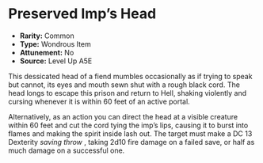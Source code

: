 
# Preserved Imp’s Head

* **Rarity:** Common
* **Type:** Wondrous Item
* **Attunement:** No
* **Source:** Level Up A5E


This dessicated head of a fiend mumbles occasionally as if trying to speak but cannot, its eyes and mouth sewn shut with a rough black cord. The head longs to escape this prison and return to Hell, shaking violently and cursing whenever it is within 60 feet of an active portal. 

Alternatively, as an action you can direct the head at a visible creature within 60 feet and cut the cord tying the imp’s lips, causing it to burst into flames and making the spirit inside lash out. The target must make a DC 13 Dexterity _saving throw_ , taking 2d10 fire damage on a failed save, or half as much damage on a successful one.
